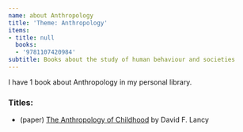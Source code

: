 ```yaml
---
name: about Anthropology
title: 'Theme: Anthropology'
items:
- title: null
  books:
  - '9781107420984'
subtitle: Books about the study of human behaviour and societies
---
```

I have 1 book about Anthropology in my personal library.

### Titles:
- (paper) [The Anthropology of Childhood](/books/info/9781107420984) by David F. Lancy

